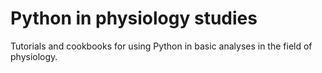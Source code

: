 Python in physiology studies
============================

Tutorials and cookbooks for using Python in basic analyses in the field of physiology.

